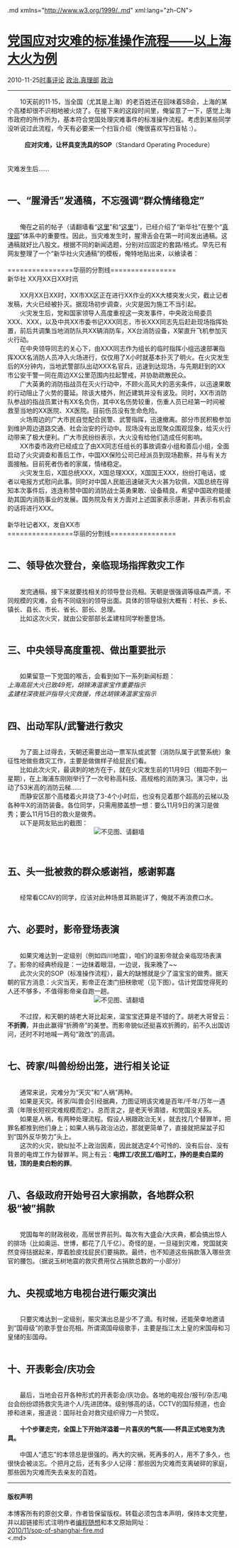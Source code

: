 <!DOCTYPE.md>
.md xmlns="http://www.w3.org/1999/..md" xml:lang="zh-CN">
<head>
<meta http-equiv="Content-Type" content="text.md; charset=utf-8" />
<meta name="generator" content="Python script by program.think@gmail.com" />
<meta name="provider" content="program-think.blogspot.com" />
<link type="text/css" rel="stylesheet" href="../../css/program-think.css" />
<title>党国应对灾难的标准操作流程——以上海大火为例 - 编程随想的博客</title>
</head>
<body>
<div id="main" style="width:100%;">
<h1><a href="../../index.md" title="回到首页">党国应对灾难的标准操作流程——以上海大火为例</a></h1>
<div class="post-info"><span class="date-header">2010-11-25</span><a href="../../tags/E697B6E4BA8BE8AF84E8AEBA.md" class="tag">时事评论</a> <a href="../../tags/E694BFE6B2BB.E79C9FE79086E983A8.md" class="tag">政治.真理部</a> <a href="../../tags/E694BFE6B2BB.md" class="tag">政治</a> </div>
<hr>
<div class="post">
　　10天前的11·15，当全国（尤其是上海）的老百姓还在回味着SB会，上海的某个高楼却很不识相地被火烧了。在接下来的这段时间里，俺留意了一下，感觉上海市政府的所作所为，基本符合党国处理灾难事件的标准操作流程。考虑到某些同学没听说过此流程，今天有必要来一个扫盲介绍（俺很喜欢写扫盲帖 :）。<br /><br /><center><b>应对灾难，让杯具变洗具的SOP</b>（Standard Operating Procedure）</center><br /><br />灾难发生后......<br /><br /><h2>一、“腥滑舌”发通稿，不忘强调“群众情绪稳定”</h2><br />　　俺在之前的帖子（请翻墙看“<a href="../../2010/03/party-control-news-media.md" target="_blank">这里</a>”和“<a href="../../2009/07/party-pk-internet.md" target="_blank">这里</a>”），已经介绍了“新华社”在整个“<a href="http://zh.wikipedia.org/zh-cn/%E4%B8%AD%E5%85%B1%E4%B8%AD%E5%A4%AE%E5%AE%A3%E4%BC%A0%E9%83%A8" target="_blank" rel="nofollow">真理部</a>”体系中的重要性。因此，当灾难发生时，腥滑舌会在第一时间发出通稿。这通稿就好比八股文。根据不同的新闻选题，分别对应固定的套路/格式。早先已有网友整理了一个“新华社火灾通稿”的模板，俺特地贴出来，以飨读者：<br /><br />================华丽的分割线================<br />新华社 XX月XX日XX时讯<br /><br />　　XX月XX日XX时，XX市XX区正在进行XX作业的XX大楼突发火灾，截止记者发稿，大火已经被扑灭。据现场初步调查，火灾是因为施工不当引起。<br />　　火灾发生后，党和国家领导人高度重视这一突发事件，中央政治局委员XXX、XXX，以及中共XX市委书记XXX同志，市长XXX同志先后赶赴现场指挥处置，前后共调集当地消防队共XX辆消防车，XX台消防设备，X架直升飞机参加灭火行动。<br />　　在中央领导同志的关心下，由XXX同志作为组长的临时指挥小组迅速部署指挥XXX名消防人员冲入火场进行，仅仅用了X小时就基本扑灭了明火。在火灾发生后的X分钟内，当地武警部队出动XXX名官兵，迅速到达现场，与先期赶到的XX市公安干警一同在周边XX公里范围内拉起警戒，并协助疏散民众。<br />　　广大英勇的消防指战员在灭火行动中，不顾火高风大的恶劣条件，以迅速果敢的行动阻止了火势的蔓延。除该大楼外，附近建筑并没有波及。同时，XX市消防队参战的指战员累计有XX名负伤，其中X名伤势较重，伤重人员已经第一时间被救至当地的XX医院、XX医院。目前伤员没有生命危险。<br />　　火场周边的广大市民自觉配合民警、武警指挥，迅速撤离。部分市民积极参加到维护周边道路交通、社会治安的行动中。现场没有出现聚众围观现象，给灭火行动带来了极大便利。广大市民纷纷表示，大火没有给他们造成任何影响。<br />　　XX市委市政府已经成立了由XX同志任组长的事故调查小组和善后小组，全面启动了火灾调查和善后工作，中国XX保险公司已经派员到现场勘察，并与有关方面接触。目前死者伤者的家属，情绪稳定。<br />　　火灾发生后，X国总统XXX，X国总理XXX，X国国王XXX，纷纷打电话，或者以电报方式慰问此事。同时对中国人民能迅速破灭大火甚为钦佩，X国总统在得知本次事件后，连连称赞中国的消防战士英勇果敢、设备精良，希望中国政府能援助其国内消防事业的发展。国务院及有关方面对上述国家表示感谢，并表示有机会的话将进行XXX。<br /><br />新华社记者XX，发自XX市<br />================华丽的分割线================<br /><br /><h2>二、领导依次登台，亲临现场指挥救灾工作</h2><br />　　发完通稿，接下来就要找相关的领导登台亮相。天朝是很强调等级森严滴，不同规模的灾难，会有不同级别的领导出面。具体的领导级别大概有：村长、乡长、镇长、县长、市长、省长、部长、总理。<br />　　比如这次火灾，就由公安部部长孟建柱同学粉墨登场。<br /><br /><h2>三、中央领导高度重视、做出重要批示</h2><br />　　如果留意一下党国的喉舌，会看到如下一系列新闻标题：<br /><i>上海高层大火已致49死，胡锦涛温家宝作重要指示<br />孟建柱深夜抵沪指导火灾救援，传达胡锦涛温家宝指示</i><br /><br /><h2>四、出动军队/武警进行救灾</h2><br />　　为了面上过得去，天朝还需要出动一票军队或武警（消防队属于武警系统）象征性地做些救灾工作，主要是做做样子给屁民们看。<br />　　比如此次火灾，最讽刺的地方在于，就在火灾发生前的11月9日（相距不到一星期），在上海浦东刚刚举行了一次号称高科技、高规格的消防演习。演习中，出动了53米高的消防云梯......<br />　　而静安区那个高楼着火并烧了3-4个小时后，也没有见着那个超高的云梯以及各种牛X的消防装备。各位同学，只需用膝盖想一想：要么11月9日的演习是做秀；要么11月15日的救火是做秀。<br />　　以下是网友贴出的截图：<br /><center><img src="../../images/2010/11/OgAAAMLQ7mg9pIB7MY8-1CKMgbSAILI2ge7FIjewn2r6i5cA87SYDQHKveVFfqCoJXEkPXh2UKrcB7Ho2GfAv-f_FJIA15jOjFUaO45ZD-nUFazWNZFThQW-5ubl" alt="不见图、请翻墙" /></center><br /><br /><h2>五、头一批被救的群众感谢裆，感谢郭嘉</h2><br />　　经常看CCAV的同学，应该对此种场景耳熟能详了，俺就不再浪费口水。<br /><br /><h2>六、必要时，影帝登场表演</h2><br />　　如果灾难达到一定级别（例如四川地震），咱们的温影帝就会亲临现场表演了。影帝的经典桥段是：一边抹着眼泪，一边说，我来晚了~~<br />　　此次火灾的SOP（标准操作流程），最大的缺憾就是少了温宝宝的做秀。据天朝的官方消息：火灾当天，影帝正在澳门扭秧歌呢（见下图）。估计党国觉得死的人还不够多，不值得影帝亲自跑一趟。<br /><center><img src="../../images/2010/11/OgAAANLgxucel7KZjq8fl9-rZzC3iHN-vcv-3sKTcVlnJtfAgwvrWpv64SplDjQxhw77DvDjYcKHI57QsDBmQVlItjIA15jOjIaC0UVzCLqTZfHy8AOZ-weYMwQd" alt="不见图、请翻墙" ></center><br />　　不过捏，和天朝的胡老大哥比起来，温宝宝还算是不错的了。胡老大哥曾云：<b>不折腾</b>，并由此赢得“折腾帝”的美誉。而影帝貌似还挺喜欢折腾的，前不久出国访问，还时不时地喊一两句“政改”的高调。<br /><br /><h2>七、砖家/叫兽纷纷出笼，进行相关论证</h2><br />　　通常来说，灾难分为“天灾”和“人祸”两种。<br />　　如果是天灾。砖家/叫兽会引经据典，力图证明该灾难是百年/千年/万年一遇滴（年限长短视灾难规模而定）。总而言之，是老天爷滴错，和党国没关系。<br />　　如果是人祸，有两种处理流程。假设人祸跟政治无关，就去找几个替罪羊，把罪名都推到他们身上；如果人祸与政治沾边，那就更简单了，直接就把屎盆子扣到“国外反华势力”头上。<br />　　这次的火灾，貌似扯不上政治因素，因此就选定4个可怜的、没有后台、没有背景的电焊工作为替罪羊。网上有云：<b>电焊工/农民工/临时工，挣的是卖白菜的钱，顶的是卖白粉的罪</b>。<br /><br /><h2>八、各级政府开始号召大家捐款，各地群众积极“被”捐款</h2><br />　　党国每年的财政税收，高居世界前列。每次有大盛会/大庆典，都会搞出惊人的排场（比如奥运、世博，都花了几千亿）。奇怪的是，一旦碰到灾难，党国就突然变得拮据起来，厚着脸皮找屁民们要捐款。最终，也不知道这些捐款落入哪些贪官的腰包。（据说玉树地震的救灾费用仅占捐款总数的一小部分）<br /><br /><h2>九、央视或地方电视台进行赈灾演出</h2><br />　　只要灾难达到一定级别，赈灾演出总是少不了滴。有时候，还能荣幸地邀请到“国母级”的歌手登台亮相。所谓滴国母级歌手，主要是指江太上皇的宋国母和习皇储的彭国母。<br /><br /><h2>十、开表彰会/庆功会</h2><br />　　最后，当地会召开各种形式的开表彰会/庆功会。各地的电视台/报刊/杂志/电台会纷纷颂扬救灾先进个人/先进团体。级别够高的话，CCTV的国际频道，也会掺和进来，报道说：国际社会对救灾组织得力一片赞叹。<br /><br />　　<b>十个步骤走完，全国上下开始洋溢着一片喜庆的气氛——杯具正式地变为洗具。</b><br /><br />　　中国人“遗忘”的本领总是很强的。再大的灾祸，死再多的人，用不了多久，也很快会被淡忘。个把月之后，还有多少人记得：那些因为灾难而支离破碎的家庭，那些因为灾难而失去亲友的百姓。<div class="blogger-post-footer">
</div>
<hr>
<div class="copyright">
<h4>版权声明</h4>
本博客所有的原创文章，作者皆保留版权。转载必须包含本声明，保持本文完整，并以超链接形式注明作者<a href="mailto:program.think@gmail.com">编程随想</a>和本文原始网址：<br>
<a href="2010/11/sop-of-shanghai-fire.md">2010/11/sop-of-shanghai-fire.md</a>
</div>
</div>
</body>
<.md>
